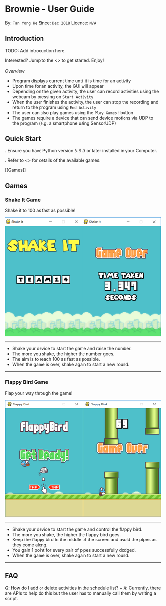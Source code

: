 # Brownie - User Guide

By: `Tan Yong He`      Since: `Dec 2018`      Licence: `N/A`


## Introduction

TODO: Add introduction here.

Interested? Jump to the <<Quick Start>> to get started. Enjoy!

####
*Overview*

* Program displays current time until it is time for an activity
* Upon time for an activity, the GUI will appear
* Depending on the given activity, the user can record activities using the webcam by pressing on `Start Activity`
* When the user finishes the activity, the user can stop the recording and return to the program using `End Activity`
* The user can also play games using the `Play Games!` button
* The games require a device that can send device motions via UDP to the program (e.g. a smartphone using SensorUDP)

####


## Quick Start

.  Ensure you have Python version `3.5.3` or later installed in your Computer.

.  Refer to <<Games>> for details of the available games.

[[Games]]
## Games

### Shake It Game

Shake it to 100 as fast as possible!

![alt text](docs/images/shakeit_screenshot.png)

****
* Shake your device to start the game and raise the number.
* The more you shake, the higher the number goes.
* The aim is to reach 100 as fast as possible.
* When the game is over, shake again to start a new round.
****


### Flappy Bird Game

Flap your way through the game!

![alt text](docs/images/flappy_screenshot.png)

****
* Shake your device to start the game and control the flappy bird.
* The more you shake, the higher the flappy bird goes.
* Keep the flappy bird in the middle of the screen and avoid the pipes as they come along.
* You gain 1 point for every pair of pipes successfully dodged.
* When the game is over, shake again to start a new round.
****


## FAQ

*Q*: How do I add or delete activities in the schedule list? +
*A*: Currently, there are APIs to help do this but the user has to manually call them by writing a script.
